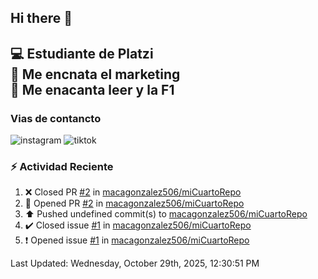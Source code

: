 ## Hi there 👋

:computer: Estudiante de Platzi  
:pencil: Me encnata el marketing  
:book: Me enacanta leer y la F1 
-- 


### Vias de contancto 
![instagram]()
![tiktok]()

### :zap: Actividad Reciente
<!--RECENT_ACTIVITY:start-->
1. ❌ Closed PR [#2](undefined) in [macagonzalez506/miCuartoRepo](https://github.com/macagonzalez506/miCuartoRepo)<br>
2. 💪 Opened PR [#2](undefined) in [macagonzalez506/miCuartoRepo](https://github.com/macagonzalez506/miCuartoRepo)<br>
3. ⬆️ Pushed undefined commit(s) to [macagonzalez506/miCuartoRepo](https://github.com/macagonzalez506/miCuartoRepo)<br>
4. ✔️ Closed issue [#1](https://github.com/macagonzalez506/miCuartoRepo/issues/1) in [macagonzalez506/miCuartoRepo](https://github.com/macagonzalez506/miCuartoRepo)<br>
5. ❗️ Opened issue [#1](https://github.com/macagonzalez506/miCuartoRepo/issues/1) in [macagonzalez506/miCuartoRepo](https://github.com/macagonzalez506/miCuartoRepo)<br>
<!--RECENT_ACTIVITY:end-->
<!--RECENT_ACTIVITY:last_update-->
Last Updated: Wednesday, October 29th, 2025, 12:30:51 PM
<!--RECENT_ACTIVITY:last_update_end-->

